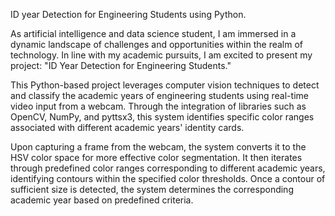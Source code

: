 ID year Detection for Engineering Students using Python.

As artificial intelligence and data science student, I am immersed in a dynamic landscape of challenges and opportunities within the realm of technology. In line with my academic pursuits, I am excited to present my project: "ID Year Detection for Engineering Students."

This Python-based project leverages computer vision techniques to detect and classify the academic years of engineering students using real-time video input from a webcam. Through the integration of libraries such as OpenCV, NumPy, and pyttsx3, this system identifies specific color ranges associated with different academic years' identity cards.

Upon capturing a frame from the webcam, the system converts it to the HSV color space for more effective color segmentation. It then iterates through predefined color ranges corresponding to different academic years, identifying contours within the specified color thresholds. Once a contour of sufficient size is detected, the system determines the corresponding academic year based on predefined criteria.
